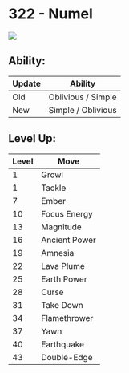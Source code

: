# 322 - Numel
![][322]

## Ability:

Update | Ability
---    | ---
Old    | Oblivious / Simple
New    | Simple / Oblivious

## Level Up:

Level | Move
---   | ---
  1   | Growl
  1   | Tackle
  7   | Ember
 10   | Focus Energy
 13   | Magnitude
 16   | Ancient Power
 19   | Amnesia
 22   | Lava Plume
 25   | Earth Power
 28   | Curse
 31   | Take Down
 34   | Flamethrower
 37   | Yawn
 40   | Earthquake
 43   | Double-Edge



[322]: /img/pokemon/322.png
